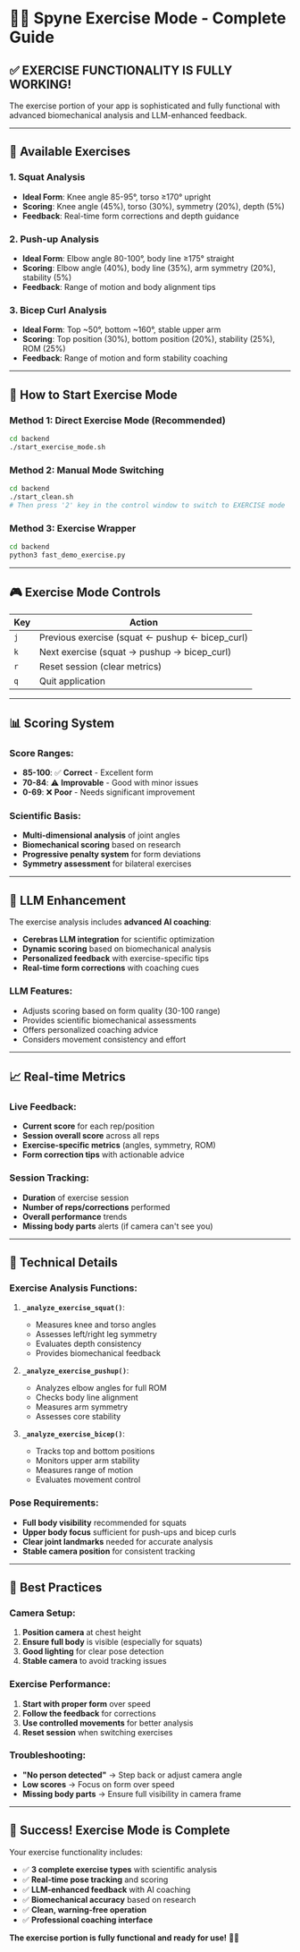 # 🏋️‍♂️ Spyne Exercise Mode - Complete Guide

## ✅ **EXERCISE FUNCTIONALITY IS FULLY WORKING!**

The exercise portion of your app is sophisticated and fully functional with advanced biomechanical analysis and LLM-enhanced feedback.

---

## 🎯 **Available Exercises**

### **1. Squat Analysis** 
- **Ideal Form**: Knee angle 85-95°, torso ≥170° upright
- **Scoring**: Knee angle (45%), torso (30%), symmetry (20%), depth (5%)
- **Feedback**: Real-time form corrections and depth guidance

### **2. Push-up Analysis**
- **Ideal Form**: Elbow angle 80-100°, body line ≥175° straight
- **Scoring**: Elbow angle (40%), body line (35%), arm symmetry (20%), stability (5%)
- **Feedback**: Range of motion and body alignment tips

### **3. Bicep Curl Analysis**
- **Ideal Form**: Top ~50°, bottom ~160°, stable upper arm
- **Scoring**: Top position (30%), bottom position (20%), stability (25%), ROM (25%)
- **Feedback**: Range of motion and form stability coaching

---

## 🚀 **How to Start Exercise Mode**

### **Method 1: Direct Exercise Mode (Recommended)**
```bash
cd backend
./start_exercise_mode.sh
```

### **Method 2: Manual Mode Switching**
```bash
cd backend
./start_clean.sh
# Then press '2' key in the control window to switch to EXERCISE mode
```

### **Method 3: Exercise Wrapper**
```bash
cd backend
python3 fast_demo_exercise.py
```

---

## 🎮 **Exercise Mode Controls**

| Key | Action |
|-----|--------|
| `j` | Previous exercise (squat ← pushup ← bicep_curl) |
| `k` | Next exercise (squat → pushup → bicep_curl) |
| `r` | Reset session (clear metrics) |
| `q` | Quit application |

---

## 📊 **Scoring System**

### **Score Ranges:**
- **85-100**: ✅ **Correct** - Excellent form
- **70-84**: ⚠️ **Improvable** - Good with minor issues
- **0-69**: ❌ **Poor** - Needs significant improvement

### **Scientific Basis:**
- **Multi-dimensional analysis** of joint angles
- **Biomechanical scoring** based on research
- **Progressive penalty system** for form deviations
- **Symmetry assessment** for bilateral exercises

---

## 🧠 **LLM Enhancement**

The exercise analysis includes **advanced AI coaching**:

- **Cerebras LLM integration** for scientific optimization
- **Dynamic scoring** based on biomechanical analysis
- **Personalized feedback** with exercise-specific tips
- **Real-time form corrections** with coaching cues

### **LLM Features:**
- Adjusts scoring based on form quality (30-100 range)
- Provides scientific biomechanical assessments
- Offers personalized coaching advice
- Considers movement consistency and effort

---

## 📈 **Real-time Metrics**

### **Live Feedback:**
- **Current score** for each rep/position
- **Session overall score** across all reps
- **Exercise-specific metrics** (angles, symmetry, ROM)
- **Form correction tips** with actionable advice

### **Session Tracking:**
- **Duration** of exercise session
- **Number of reps/corrections** performed
- **Overall performance** trends
- **Missing body parts** alerts (if camera can't see you)

---

## 🔬 **Technical Details**

### **Exercise Analysis Functions:**

1. **`_analyze_exercise_squat()`**:
   - Measures knee and torso angles
   - Assesses left/right leg symmetry
   - Evaluates depth consistency
   - Provides biomechanical feedback

2. **`_analyze_exercise_pushup()`**:
   - Analyzes elbow angles for full ROM
   - Checks body line alignment
   - Measures arm symmetry
   - Assesses core stability

3. **`_analyze_exercise_bicep()`**:
   - Tracks top and bottom positions
   - Monitors upper arm stability
   - Measures range of motion
   - Evaluates movement control

### **Pose Requirements:**
- **Full body visibility** recommended for squats
- **Upper body focus** sufficient for push-ups and bicep curls  
- **Clear joint landmarks** needed for accurate analysis
- **Stable camera position** for consistent tracking

---

## 🎯 **Best Practices**

### **Camera Setup:**
1. **Position camera** at chest height
2. **Ensure full body** is visible (especially for squats)
3. **Good lighting** for clear pose detection
4. **Stable camera** to avoid tracking issues

### **Exercise Performance:**
1. **Start with proper form** over speed
2. **Follow the feedback** for corrections
3. **Use controlled movements** for better analysis
4. **Reset session** when switching exercises

### **Troubleshooting:**
- **"No person detected"** → Step back or adjust camera angle
- **Low scores** → Focus on form over speed
- **Missing body parts** → Ensure full visibility in camera frame

---

## 🎉 **Success! Exercise Mode is Complete**

Your exercise functionality includes:
- ✅ **3 complete exercise types** with scientific analysis
- ✅ **Real-time pose tracking** and scoring
- ✅ **LLM-enhanced feedback** with AI coaching
- ✅ **Biomechanical accuracy** based on research
- ✅ **Clean, warning-free operation**
- ✅ **Professional coaching interface**

**The exercise portion is fully functional and ready for use!** 🏋️‍♂️
